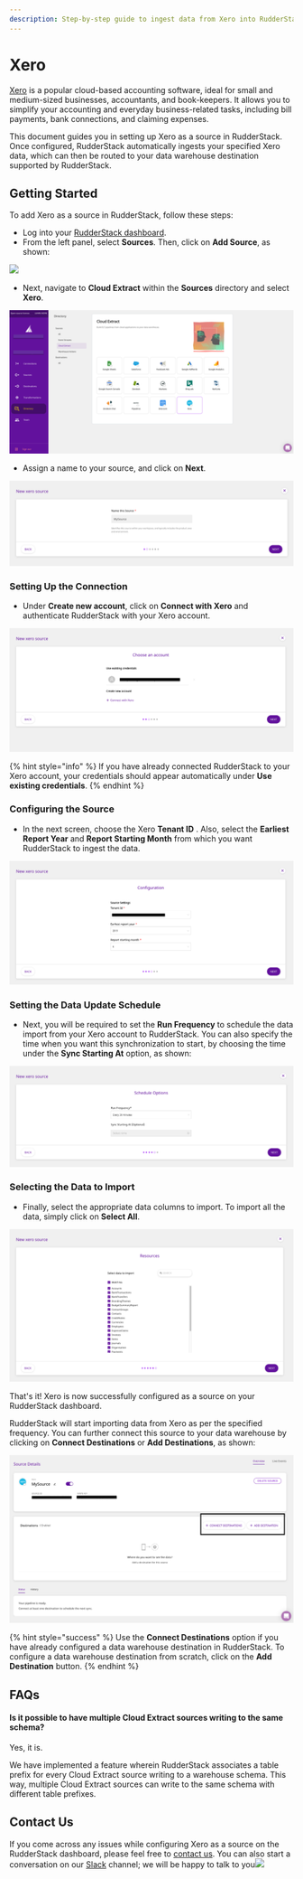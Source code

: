 ```yaml
---
description: Step-by-step guide to ingest data from Xero into RudderStack.
---
```


# Xero

[Xero](https://www.xero.com/us/) is a popular cloud-based accounting software, ideal for small and medium-sized businesses, accountants, and book-keepers. It allows you to simplify your accounting and everyday business-related tasks, including bill payments, bank connections, and claiming expenses.

This document guides you in setting up Xero as a source in RudderStack. Once configured, RudderStack automatically ingests your specified Xero data, which can then be routed to your data warehouse destination supported by RudderStack.

## Getting Started <a id="getting-started"></a>

To add Xero as a source in RudderStack, follow these steps:

* Log into your [RudderStack dashboard](https://app.rudderlabs.com/signup?type=freetrial).
* From the left panel, select **Sources**. Then, click on **Add Source**, as shown:

![](https://gblobscdn.gitbook.com/assets%2F-Lq5Ea6fHVg3dSxMCgyQ%2F-MOehucaPVJeehiI6kGM%2F-MOewizUa40U7fa-Ny3L%2F1.png?alt=media&token=33f4d672-e6f3-4fc8-9b49-09c772d79e93)

* Next, navigate to **Cloud Extract** within the **Sources** directory and select **Xero**.

![](../.gitbook/assets/2%20%2814%29.png)

* Assign a name to your source, and click on **Next**.

![](../.gitbook/assets/3%20%2812%29.png)

### Setting Up the Connection <a id="setting-up-the-connection"></a>

* Under **Create new account**, click on **Connect with Xero** and authenticate RudderStack with your Xero account.

![](../.gitbook/assets/screen-shot-2021-02-23-at-6.27.30-pm.png)

{% hint style="info" %}
If you have already connected RudderStack to your Xero account, your credentials should appear automatically under **Use existing credentials**.
{% endhint %}

### Configuring the Source <a id="configuring-the-source"></a>

* In the next screen, choose the Xero **Tenant ID** . Also, select the **Earliest Report Year** and **Report Starting Month** from which you want RudderStack to ingest the data.

![](../.gitbook/assets/screen-shot-2021-02-23-at-6.27.16-pm.png)

### Setting the Data Update Schedule <a id="setting-the-data-update-schedule"></a>

* Next, you will be required to set the **Run Frequency** to schedule the data import from your Xero account to RudderStack. You can also specify the time when you want this synchronization to start, by choosing the time under the **Sync Starting At** option, as shown:

![](../.gitbook/assets/screen-shot-2021-02-23-at-6.27.53-pm.png)

### Selecting the Data to Import

* Finally, select the appropriate data columns to import. To import all the data, simply click on **Select All**.

![](../.gitbook/assets/screen-shot-2021-02-23-at-6.28.10-pm.png)

That's it! Xero is now successfully configured as a source on your RudderStack dashboard.

RudderStack will start importing data from Xero as per the specified frequency. You can further connect this source to your data warehouse by clicking on **Connect Destinations** or **Add Destinations**, as shown:

![](../.gitbook/assets/screen-shot-2021-02-23-at-6.28.27-pm.png)

{% hint style="success" %}
Use the **Connect Destinations** option if you have already configured a data warehouse destination in RudderStack. To configure a data warehouse destination from scratch, click on the **Add Destination** button.
{% endhint %}

## FAQs

#### Is it possible to have multiple Cloud Extract sources writing to the same schema?

Yes, it is. 

We have implemented a feature wherein RudderStack associates a table prefix for every Cloud Extract source writing to a warehouse schema. This way, multiple Cloud Extract sources can write to the same schema with different table prefixes.

## Contact Us <a id="contact-us"></a>

If you come across any issues while configuring Xero as a source on the RudderStack dashboard, please feel free to [contact us](mailto:%20docs@rudderstack.com). You can also start a conversation on our [Slack](https://resources.rudderstack.com/join-rudderstack-slack) channel; we will be happy to talk to you![  
](https://docs.rudderstack.com/cloud-extract-sources/pipedrive)

